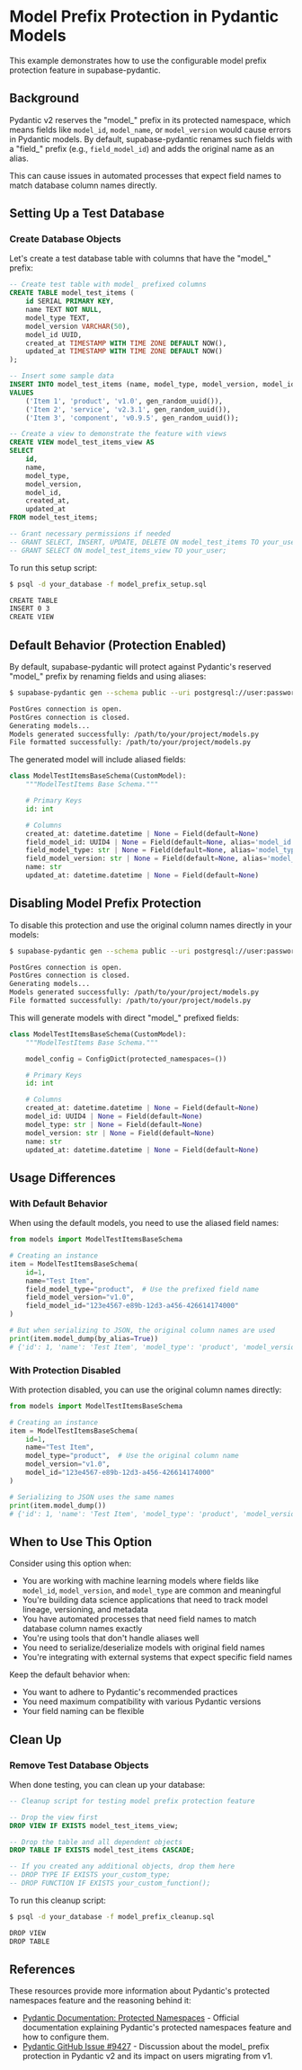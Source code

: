 # Model Prefix Protection in Pydantic Models

This example demonstrates how to use the configurable model prefix protection feature in supabase-pydantic.

## Background

Pydantic v2 reserves the "model_" prefix in its protected namespace, which means fields like `model_id`, `model_name`, or `model_version` would cause errors in Pydantic models. By default, supabase-pydantic renames such fields with a "field_" prefix (e.g., `field_model_id`) and adds the original name as an alias.

This can cause issues in automated processes that expect field names to match database column names directly.

## Setting Up a Test Database

### Create Database Objects

Let's create a test database table with columns that have the "model_" prefix:

```sql title="model_prefix_setup.sql"
-- Create test table with model_ prefixed columns
CREATE TABLE model_test_items (
    id SERIAL PRIMARY KEY,
    name TEXT NOT NULL,
    model_type TEXT,
    model_version VARCHAR(50),
    model_id UUID,
    created_at TIMESTAMP WITH TIME ZONE DEFAULT NOW(),
    updated_at TIMESTAMP WITH TIME ZONE DEFAULT NOW()
);

-- Insert some sample data
INSERT INTO model_test_items (name, model_type, model_version, model_id) 
VALUES 
    ('Item 1', 'product', 'v1.0', gen_random_uuid()),
    ('Item 2', 'service', 'v2.3.1', gen_random_uuid()),
    ('Item 3', 'component', 'v0.9.5', gen_random_uuid());

-- Create a view to demonstrate the feature with views
CREATE VIEW model_test_items_view AS
SELECT 
    id,
    name,
    model_type,
    model_version,
    model_id,
    created_at,
    updated_at
FROM model_test_items;

-- Grant necessary permissions if needed
-- GRANT SELECT, INSERT, UPDATE, DELETE ON model_test_items TO your_user;
-- GRANT SELECT ON model_test_items_view TO your_user;
```

To run this setup script:

```bash title="Run setup script"
$ psql -d your_database -f model_prefix_setup.sql

CREATE TABLE
INSERT 0 3
CREATE VIEW
```

## Default Behavior (Protection Enabled)

By default, supabase-pydantic will protect against Pydantic's reserved "model_" prefix by renaming fields and using aliases:

```bash title="Generate models with default protection"
$ supabase-pydantic gen --schema public --uri postgresql://user:password@localhost:5432/your_database

PostGres connection is open.
PostGres connection is closed.
Generating models...
Models generated successfully: /path/to/your/project/models.py
File formatted successfully: /path/to/your/project/models.py
```

The generated model will include aliased fields:

```python title="Generated model with default protection"
class ModelTestItemsBaseSchema(CustomModel):
    """ModelTestItems Base Schema."""

    # Primary Keys
    id: int

    # Columns
    created_at: datetime.datetime | None = Field(default=None)
    field_model_id: UUID4 | None = Field(default=None, alias='model_id')
    field_model_type: str | None = Field(default=None, alias='model_type')
    field_model_version: str | None = Field(default=None, alias='model_version')
    name: str
    updated_at: datetime.datetime | None = Field(default=None)
```

## Disabling Model Prefix Protection

To disable this protection and use the original column names directly in your models:

```bash title="Generate models with protection disabled"
$ supabase-pydantic gen --schema public --uri postgresql://user:password@localhost:5432/your_database --disable-model-prefix-protection

PostGres connection is open.
PostGres connection is closed.
Generating models...
Models generated successfully: /path/to/your/project/models.py
File formatted successfully: /path/to/your/project/models.py
```

This will generate models with direct "model_" prefixed fields:

```python title="Generated model with protection disabled"
class ModelTestItemsBaseSchema(CustomModel):
    """ModelTestItems Base Schema."""

    model_config = ConfigDict(protected_namespaces=())

    # Primary Keys
    id: int

    # Columns
    created_at: datetime.datetime | None = Field(default=None)
    model_id: UUID4 | None = Field(default=None)
    model_type: str | None = Field(default=None)
    model_version: str | None = Field(default=None)
    name: str
    updated_at: datetime.datetime | None = Field(default=None)
```

## Usage Differences

### With Default Behavior
When using the default models, you need to use the aliased field names:

```python title="Using models with default protection"
from models import ModelTestItemsBaseSchema

# Creating an instance
item = ModelTestItemsBaseSchema(
    id=1,
    name="Test Item",
    field_model_type="product",  # Use the prefixed field name
    field_model_version="v1.0",
    field_model_id="123e4567-e89b-12d3-a456-426614174000"
)

# But when serializing to JSON, the original column names are used
print(item.model_dump(by_alias=True))
# {'id': 1, 'name': 'Test Item', 'model_type': 'product', 'model_version': 'v1.0', 'model_id': '123e4567-e89b-12d3-a456-426614174000', ...}
```

### With Protection Disabled
With protection disabled, you can use the original column names directly:

```python title="Using models with protection disabled"
from models import ModelTestItemsBaseSchema

# Creating an instance
item = ModelTestItemsBaseSchema(
    id=1,
    name="Test Item",
    model_type="product",  # Use the original column name
    model_version="v1.0",
    model_id="123e4567-e89b-12d3-a456-426614174000"
)

# Serializing to JSON uses the same names
print(item.model_dump())
# {'id': 1, 'name': 'Test Item', 'model_type': 'product', 'model_version': 'v1.0', 'model_id': '123e4567-e89b-12d3-a456-426614174000', ...}
```

## When to Use This Option

Consider using this option when:

* You are working with machine learning models where fields like `model_id`, `model_version`, and `model_type` are common and meaningful
* You're building data science applications that need to track model lineage, versioning, and metadata
* You have automated processes that need field names to match database column names exactly
* You're using tools that don't handle aliases well
* You need to serialize/deserialize models with original field names
* You're integrating with external systems that expect specific field names

Keep the default behavior when:

* You want to adhere to Pydantic's recommended practices
* You need maximum compatibility with various Pydantic versions
* Your field naming can be flexible

## Clean Up

### Remove Test Database Objects

When done testing, you can clean up your database:

```sql title="model_prefix_cleanup.sql"
-- Cleanup script for testing model prefix protection feature

-- Drop the view first
DROP VIEW IF EXISTS model_test_items_view;

-- Drop the table and all dependent objects
DROP TABLE IF EXISTS model_test_items CASCADE;

-- If you created any additional objects, drop them here
-- DROP TYPE IF EXISTS your_custom_type;
-- DROP FUNCTION IF EXISTS your_custom_function();
```

To run this cleanup script:

```bash title="Run cleanup script"
$ psql -d your_database -f model_prefix_cleanup.sql

DROP VIEW
DROP TABLE
```

## References

These resources provide more information about Pydantic's protected namespaces feature and the reasoning behind it:

- [Pydantic Documentation: Protected Namespaces](https://docs.pydantic.dev/2.0/usage/model_config/#protected-namespaces) - Official documentation explaining Pydantic's protected namespaces feature and how to configure them.
- [Pydantic GitHub Issue #9427](https://github.com/pydantic/pydantic/issues/9427) - Discussion about the model_ prefix protection in Pydantic v2 and its impact on users migrating from v1.
